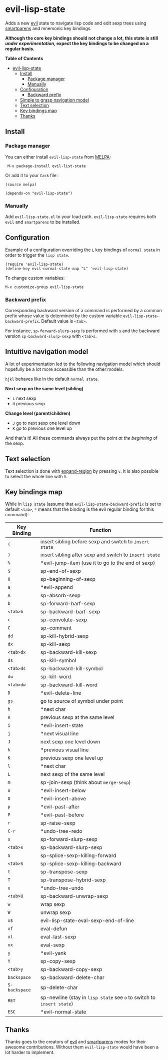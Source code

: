 # evil-lisp-state

Adds a new [evil][evil-link] state to navigate lisp code and edit sexp trees
using [smartparens][smartparens-link] and mnemonic key bindings.

**Although the core key bindings should not change a lot, this state is still
_under experimentation_, expect the key bindings to be changed on a regular
basis.**

<!-- markdown-toc start - Don't edit this section. Run M-x markdown-toc/generate-toc again -->
**Table of Contents**

- [evil-lisp-state](#evil-lisp-state)
    - [Install](#install)
        - [Package manager](#package-manager)
        - [Manually](#manually)
    - [Configuration](#configuration)
        - [Backward prefix](#backward-prefix)
    - [Simple to grasp navigation model](#simple-to-grasp-navigation-model)
    - [Text selection](#text-selection)
    - [Key bindings map](#key-bindings-map)
    - [Thanks](#thanks)

<!-- markdown-toc end -->

## Install

### Package manager

You can either install `evil-lisp-state` from [MELPA][melpa-link]:

```
 M-x package-install evil-list-state
```

Or add it to your `Cask` file:

```elisp
(source melpa)

(depends-on "evil-lisp-state")
```

### Manually

Add `evil-lisp-state.el` to your load path. `evil-lisp-state` requires
both `evil` and `smartparens` to be installed.

## Configuration

Example of a configuration overriding the `L` key bindings of `normal state`
in order to trigger the `lisp state`.

```elisp
(require 'evil-lisp-state)
(define-key evil-normal-state-map "L" 'evil-lisp-state)
```

To change custom variables:

```
M-x customize-group evil-lisp-state
```

### Backward prefix

Corresponding backward version of a command is performed by a common prefix
whose value is determined by the custom variable
`evil-lisp-state-backward-prefix`. Default value is `<tab>`.

For instance, `sp-forward-slurp-sexp` is performed with `s` and the backward
version `sp-backward-slurp-sexp` with `<tab>s`.

## Intuitive navigation model

A lot of experimentation led to the following navigation model which should
hopefully be a lot more accessible than the other models.

`hjkl` behaves like in the default `normal state`.

**Next sexp on the same level (sibling)**
- `L` next sexp
- `H` previous sexp

**Change level (parent/children)**
- `J` go to next sexp one level down
- `K` go to previous one level up

And that's it! All these commands always put the point _at the beginning_ of
the sexp.

## Text selection

Text selection is done with [expand-region][expand-link] by pressing `v`.
It is also possible to select the whole line with `V`.

## Key bindings map

While in `lisp state` (assume that `evil-lisp-state-backward-prefix` is set
to default `<tab>`, `*` means that the binding is the evil regular binding for
this command):

Key Binding   | Function
--------------|------------------------------------------------------------
`(`           | insert sibling before sexp and switch to `insert state`
`)`           | insert sibling after sexp and switch to `insert state`
`%`           | *evil-jump-item (use it to go to the end of sexp)
`$`           | sp-end-of-sexp
`0`           | sp-beginning-of-sexp
`a`           | *evil-append
`A`           | sp-absorb-sexp
`b`           | sp-forward-barf-sexp
`<tab>b`      | sp-backward-barf-sexp
`c`           | sp-convolute-sexp
`C`           | sp-comment
`dd`          | sp-kill-hybrid-sexp
`dx`          | sp-kill-sexp
`<tab>dx`     | sp-backward-kill-sexp
`ds`          | sp-kill-symbol
`<tab>ds`     | sp-backward-kill-symbol
`dw`          | sp-kill-word
`<tab>dw`     | sp-backward-kill-word
`D`           | *evil-delete-line
`gs`          | go to source of symbol under point
`h`           | *next char
`H`           | previous sexp at the same level
`i`           | *evil-insert-state
`j`           | *next visual line
`J`           | next sexp one level down
`k`           | *previous visual line
`K`           | previous sexp one level up
`l`           | *next char
`L`           | next sexp of the same level
`m`           | sp-join-sexp (think about `merge-sexp`)
`o`           | *evil-insert-below
`O`           | *evil-insert-above
`p`           | *evil-past-after
`P`           | *evil-past-before
`r`           | sp-raise-sexp
`C-r`         | *undo-tree-redo
`s`           | sp-forward-slurp-sexp
`<tab>s`      | sp-backward-slurp-sexp
`S`           | sp-splice-sexp-killing-forward
`<tab>S`      | sp-splice-sexp-killing-backward
`t`           | sp-transpose-sexp
`T`           | sp-transpose-hybrid-sexp
`u`           | *undo-tree-undo
`<tab>U`      | sp-backward-unwrap-sexp
`w`           | wrap sexp
`W`           | unwrap sexp
`x$`          | evil-lisp-state-eval-sexp-end-of-line
`xf`          | eval-defun
`xl`          | eval-last-sexp
`xx`          | eval-sexp
`y`           | *evil-yank
`Y`           | sp-copy-sexp
`<tab>y`      | sp-backward-copy-sexp
`backspace`   | sp-backward-delete-char
`S-backspace` | sp-delete-char
`RET`         | sp-newline (stay in `lisp state` see `o` to switch to `insert state`)
`ESC`         | *evil-normal-state

## Thanks

Thanks goes to the creators of [evil][evil-link] and [smartparens][smartparens-link]
modes for their awesome contributions. Without them `evil-lisp-state` would
have been a lot harder to implement.

[evil-link]: https://gitorious.org/evil/pages/Home
[smartparens-link]: https://github.com/Fuco1/smartparens/wiki
[melpa-link]: http://melpa.milkbox.net
[expand-link]: https://github.com/magnars/expand-region.el
